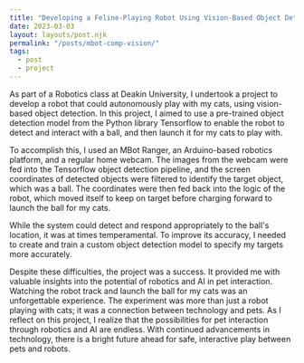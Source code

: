 ```yaml
---
title: "Developing a Feline-Playing Robot Using Vision-Based Object Detection"
date: 2023-03-03
layout: layouts/post.njk
permalink: "/posts/mbot-comp-vision/"
tags:
  - post
  - project
---
```


As part of a Robotics class at Deakin University, I undertook a project to develop a robot that could autonomously play with my cats, using vision-based object detection. In this project, I aimed to use a pre-trained object detection model from the Python library Tensorflow to enable the robot to detect and interact with a ball, and then launch it for my cats to play with.

To accomplish this, I used an MBot Ranger, an Arduino-based robotics platform, and a regular home webcam. The images from the webcam were fed into the Tensorflow object detection pipeline, and the screen coordinates of detected objects were filtered to identify the target object, which was a ball. The coordinates were then fed back into the logic of the robot, which moved itself to keep on target before charging forward to launch the ball for my cats.

While the system could detect and respond appropriately to the ball's location, it was at times temperamental. To improve its accuracy, I needed to create and train a custom object detection model to specify my targets more accurately.

Despite these difficulties, the project was a success. It provided me with valuable insights into the potential of robotics and AI in pet interaction. Watching the robot track and launch the ball for my cats was an unforgettable experience. The experiment was more than just a robot playing with cats; it was a connection between technology and pets. As I reflect on this project, I realize that the possibilities for pet interaction through robotics and AI are endless. With continued advancements in technology, there is a bright future ahead for safe, interactive play between pets and robots.
